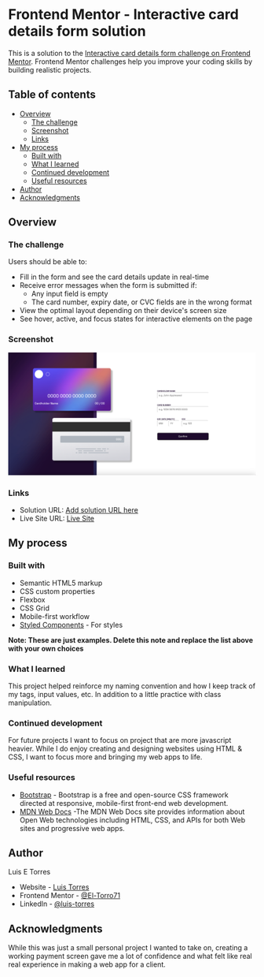 # Frontend Mentor - Interactive card details form solution

This is a solution to the [Interactive card details form challenge on Frontend Mentor](https://www.frontendmentor.io/challenges/interactive-card-details-form-XpS8cKZDWw). Frontend Mentor challenges help you improve your coding skills by building realistic projects.

## Table of contents

- [Overview](#overview)
  - [The challenge](#the-challenge)
  - [Screenshot](#screenshot)
  - [Links](#links)
- [My process](#my-process)
  - [Built with](#built-with)
  - [What I learned](#what-i-learned)
  - [Continued development](#continued-development)
  - [Useful resources](#useful-resources)
- [Author](#author)
- [Acknowledgments](#acknowledgments)

## Overview

### The challenge

Users should be able to:

- Fill in the form and see the card details update in real-time
- Receive error messages when the form is submitted if:
  - Any input field is empty
  - The card number, expiry date, or CVC fields are in the wrong format
- View the optimal layout depending on their device's screen size
- See hover, active, and focus states for interactive elements on the page

### Screenshot

![Final Result of Interactive Card Project](./finishedResult.png)

### Links

- Solution URL: [Add solution URL here](https://www.frontendmentor.io/solutions/interactive-card-detail-o4j0TBSLsn)
- Live Site URL: [Live Site](https://el-torro71.github.io/Interactive-Card-Detail/)

## My process

### Built with

- Semantic HTML5 markup
- CSS custom properties
- Flexbox
- CSS Grid
- Mobile-first workflow
  <!-- - [React](https://reactjs.org/) - JS library -->
  <!-- - [Next.js](https://nextjs.org/) - React framework -->
- [Styled Components](https://styled-components.com/) - For styles

**Note: These are just examples. Delete this note and replace the list above with your own choices**

### What I learned

This project helped reinforce my naming convention and how I keep track of my tags, input values, etc.
In addition to a little practice with class manipulation.

<!-- If you want more help with writing markdown, we'd recommend checking out [The Markdown Guide](https://www.markdownguide.org/) to learn more. -->

### Continued development

For future projects I want to focus on project that are more javascript heavier. While I do enjoy creating and designing websites using HTML & CSS, I want to focus more and bringing my web apps to life.

### Useful resources

- [Bootstrap](https://getbootstrap.com/) - Bootstrap is a free and open-source CSS framework directed at responsive, mobile-first front-end web development.
- [MDN Web Docs](https://developer.mozilla.org/en-US/) -The MDN Web Docs site provides information about Open Web technologies including HTML, CSS, and APIs for both Web sites and progressive web apps.

## Author

Luis E Torres

- Website - [Luis Torres](https://el-torro71.github.io/Personal-Site/)
- Frontend Mentor - [@El-Torro71](https://www.frontendmentor.io/profile/El-Torro71)
- LinkedIn - [@luis-torres](https://www.linkedin.com/in/luis-torres-1706421b0/)

## Acknowledgments

While this was just a small personal project I wanted to take on, creating a working payment screen gave me a lot of confidence and what felt like real real experience in making a web app for a client.
